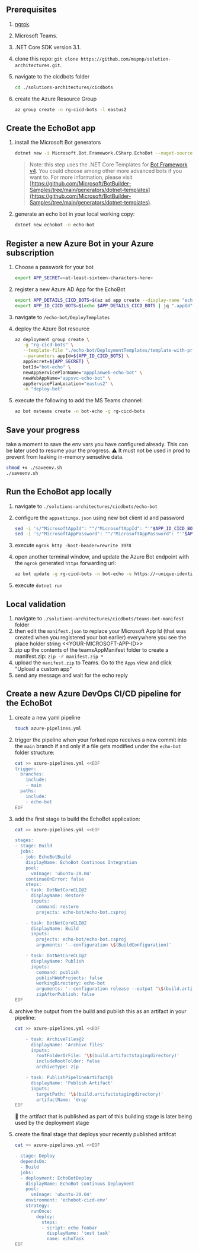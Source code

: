 ## Prerequisites

1. [ngrok](https://ngrok.com/).
1. Microsoft Teams.
1. .NET Core SDK version 3.1.
1. clone this repo: `git clone https://github.com/mspnp/solution-architectures.git`.
1. navigate to the cicdbots folder

   ```bash
   cd ./solutions-architectures/cicdbots
   ```
1. create the Azure Resource Group

   ```bash
   az group create -n rg-cicd-bots -l eastus2
   ```

## Create the EchoBot app

1. install the Microsoft Bot generators

   ```bash
   dotnet new -i Microsoft.Bot.Framework.CSharp.EchoBot --nuget-source https://botbuilder.myget.org/F/aitemplates/api/v3/index.json
   ```

   > Note: this step uses the .NET Core Templates for [Bot Framework v4](https://dev.botframework.com). You could choose among other more advanced  bots if you want to. For more information, please visit [https://github.com/Microsoft/BotBuilder-Samples/tree/main/generators/dotnet-templates](https://github.com/Microsoft/BotBuilder-Samples/tree/main/generators/dotnet-templates).

1. generate an echo bot in your local working copy:

   ```bash
   dotnet new echobot -n echo-bot
   ```

## Register a new Azure Bot in your Azure subscription

1. Choose a passwork for your bot

   ```bash
   export APP_SECRET=<at-least-sixteen-characters-here>
   ```

1. register a new Azure AD App for the EchoBot

   ```bash
   export APP_DETAILS_CICD_BOTS=$(az ad app create --display-name "echobot" --password ${APP_SECRET} --available-to-other-tenants -o json) && \
   export APP_ID_CICD_BOTS=$(echo $APP_DETAILS_CICD_BOTS | jq ".appId" -r)
   ```

1. navigate to `/echo-bot/DeployTemplates`
1. deploy the Azure Bot resource

   ```bash
   az deployment group create \
      -g "rg-cicd-bots" \
      --template-file "./echo-bot/DeploymentTemplates/template-with-preexisting-rg.json" \
      --parameters appId=${APP_ID_CICD_BOTS} \
      appSecret=${APP_SECRET} \
      botId="bot-echo" \
      newAppServicePlanName="appplanweb-echo-bot" \
      newWebAppName="appsvc-echo-bot" \
      appServicePlanLocation="eastus2" \
      -n "deploy-bot"
   ```

1. execute the following to add the MS Teams channel:

   ```bash
   az bot msteams create -n bot-echo -g rg-cicd-bots
   ```

## Save your progress

take a moment to save the env vars you have configured already. This can be later used to resume your the progress. :warning: It must not be used in prod to prevent from leaking in-memory sensetive data.

```bash
chmod +x ./saveenv.sh
./saveenv.sh
```

## Run the EchoBot app locally

1. navigate to `./solutions-architectures/cicdbots/echo-bot`
1. configure the `appsettings.json` using new bot client id and password
   ```bash
   sed -i 's/"MicrosoftAppId": ""/"MicrosoftAppId": "'"$APP_ID_CICD_BOTS"'"/#g'  appsettings.json && \
   sed -i 's/"MicrosoftAppPassword": ""/"MicrosoftAppPassword": "'"$APP_SECRET"'"/g' appsettings.json
   ```
1. execute `ngrok http -host-header=rewrite 3978`
1. open another terminal window, and update the Azure Bot endpoint with the `ngrok` generated `https` forwarding url:

   ```bash
   az bot update -g rg-cicd-bots -n bot-echo -e https://<unique-identifier>.ngrok.io/api/messages
   ```

1. execute `dotnet run`

## Local validation

1. navigate to `./solutions-architectures/cicdbots/teams-bot-manifest` folder
1. then edit the `manifest.json` to replace your Microsoft App Id (that was created when you registered your bot earlier) everywhere you see the place holder string \<\<YOUR-MICROSOFT-APP-ID\>\>
1. zip up the contents of the teamsAppManifest folder to create a manifest.zip: `zip -r manifest.zip *`
1. upload the `manifest.zip` to Teams. Go to the `Apps` view and click "Upload a custom app"
1. send any message and wait for the echo reply

## Create a new Azure DevOps CI/CD pipeline for the EchoBot

1. create a new yaml pipeline

   ```bash
   touch azure-pipelines.yml
   ```

1. trigger the pipeline when your forked repo receives a new commit into the `main` branch if and only if a file gets modified under the `echo-bot` folder structure:

   ```bash
   cat >> azure-pipelines.yml <<EOF
   trigger:
     branches:
       include:
       - main
     paths:
       include:
       - echo-bot
   EOF
   ```

1. add the first stage to build the EchoBot application:

   ```bash
   cat >> azure-pipelines.yml <<EOF

   stages:
   - stage: Build
     jobs:
     - job: EchoBotBuild
       displayName: EchoBot Continous Integration
       pool:
         vmImage: 'ubuntu-20.04'
       continueOnError: false
       steps:
       - task: DotNetCoreCLI@2
         displayName: Restore
         inputs:
           command: restore
           projects: echo-bot/echo-bot.csproj

       - task: DotNetCoreCLI@2
         displayName: Build
         inputs:
           projects: echo-bot/echo-bot.csproj
           arguments: '--configuration \$(BuildConfiguration)'

       - task: DotNetCoreCLI@2
         displayName: Publish
         inputs:
           command: publish
           publishWebProjects: false
           workingDirectory: echo-bot
           arguments: '--configuration release --output "\$(build.artifactstagingdirectory)" --no-restore'
           zipAfterPublish: false
   EOF
   ```

1. archive the output from the build and publish this as an artifact in your pipeline:

   ```bash
   cat >> azure-pipelines.yml <<EOF

       - task: ArchiveFiles@2
         displayName: 'Archive files'
         inputs:
           rootFolderOrFile: '\$(build.artifactstagingdirectory)'
           includeRootFolder: false
           archiveType: zip

       - task: PublishPipelineArtifact@1
         displayName: 'Publish Artifact'
         inputs:
           targetPath: '\$(build.artifactstagingdirectory)'
           artifactName: 'drop'
   EOF
   ```

   :book: the artifact that is published as part of this building stage is later being used by the deployment stage

1. create the final stage that deploys your recently published artifcat

   ```bash
   cat >> azure-pipelines.yml <<EOF

   - stage: Deploy
     dependsOn:
     - Build
     jobs:
     - deployment: EchoBotDeploy
       displayName: EchoBot Continous Deployment
       pool:
         vmImage: 'ubuntu-20.04'
       environment: 'echobot-cicd-env'
       strategy:
         runOnce:
           deploy:
             steps:
             - script: echo foobar
               displayName: 'test task'
               name: echoTask
   EOF
   ```
